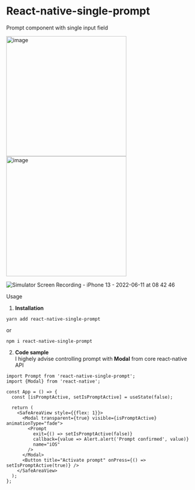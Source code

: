 # React-native-single-prompt

Prompt component with single input field

<p float="left">
<img width="320" alt="image" src="https://user-images.githubusercontent.com/40762724/173159583-09aba265-8973-4a86-a1e3-278b5ad480a5.png">
<img width="320" alt="image" src="https://user-images.githubusercontent.com/40762724/173159176-6e44bb35-0c3c-4708-ad1a-13be5b85aaf1.png">
</p>

![Simulator Screen Recording - iPhone 13 - 2022-06-11 at 08 42 46](https://user-images.githubusercontent.com/40762724/173176817-f32165d1-c668-4afc-ae64-e3e9775e7931.gif)


Usage
1. <b>Installation</b>
```
yarn add react-native-single-prompt
```
or
```
npm i react-native-single-prompt
```

2. <b>Code sample</b><br>
I highely advise controlling prompt with <b>Modal</b> from core react-native API
```
import Prompt from 'react-native-single-prompt';
import {Modal} from 'react-native';

const App = () => {
  const [isPromptActive, setIsPromptActive] = useState(false);

  return (
    <SafeAreaView style={{flex: 1}}>
      <Modal transparent={true} visible={isPromptActive} animationType="fade">
        <Prompt
          exit={() => setIsPromptActive(false)}
          callback={value => Alert.alert('Prompt confirmed', value)}
          name="iOS"
        />
      </Modal>
      <Button title="Activate prompt" onPress={() => setIsPromptActive(true)} />
    </SafeAreaView>
  );
};
```
